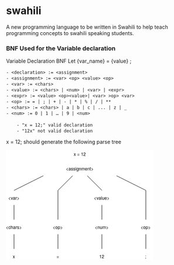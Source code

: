 # swahili
A new programming language to be written in Swahili to help teach programming concepts to swahili speaking students.

### BNF Used for the Variable declaration

Variable Declaration BNF
Let {var_name} =  {value} ;

    - <declaration> := <assignment>
    - <assignment> := <var> <op> <value> <op>
    - <var> := <chars>  
    - <value> := <chars> | <num> | <var> | <expr> 
    - <expr> := <value> <op><value>| <var> >op> <var>
    - <op> := = | ; | + | - | * | % | / | ** 
    - <chars> := <chars> | a | b | c | ... | z | _
    - <num> := 0 | 1 | … | 9 | <num>
        
        - "x = 12;" valid declaration
        - "12x" not valid declaration

x = 12; should generate the following parse tree

<img src="/img & doc/declarationPareseTree.png" alt="Declaration Parse Tree"/>



